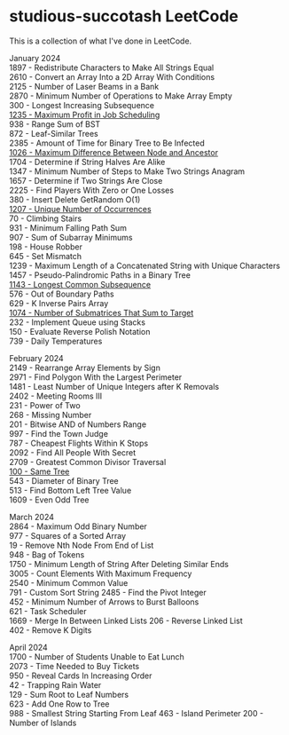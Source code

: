 # studious-succotash LeetCode

This is a collection of what I've done in LeetCode.

January 2024  
1897 - Redistribute Characters to Make All Strings Equal  
2610 - Convert an Array Into a 2D Array With Conditions  
2125 - Number of Laser Beams in a Bank  
2870 - Minimum Number of Operations to Make Array Empty   
300 - Longest Increasing Subsequence  
[1235 - Maximum Profit in Job Scheduling](https://github.com/doongwong2/studious-succotash/blob/main/LeetCode/1235.cpp)  
938 - Range Sum of BST  
872 - Leaf-Similar Trees  
2385 - Amount of Time for Binary Tree to Be Infected  
[1026 - Maximum Difference Between Node and Ancestor](https://github.com/doongwong2/studious-succotash/blob/main/LeetCode/1026.cpp)  
1704 - Determine if String Halves Are Alike  
1347 - Minimum Number of Steps to Make Two Strings Anagram  
1657 - Determine if Two Strings Are Close  
2225 - Find Players With Zero or One Losses  
380 - Insert Delete GetRandom O(1)  
[1207 - Unique Number of Occurrences](https://github.com/doongwong2/studious-succotash/blob/main/LeetCode/1207.cpp)  
70 - Climbing Stairs  
931 - Minimum Falling Path Sum  
907 - Sum of Subarray Minimums  
198 - House Robber  
645 - Set Mismatch  
1239 - Maximum Length of a Concatenated String with Unique Characters  
1457 - Pseudo-Palindromic Paths in a Binary Tree  
[1143 - Longest Common Subsequence](https://github.com/doongwong2/studious-succotash/blob/main/LeetCode/1143.cpp)  
576 - Out of Boundary Paths  
629 - K Inverse Pairs Array  
[1074 - Number of Submatrices That Sum to Target](https://github.com/doongwong2/studious-succotash/blob/main/LeetCode/1074.cpp)  
232 - Implement Queue using Stacks  
150 - Evaluate Reverse Polish Notation  
739 - Daily Temperatures

February 2024  
2149 - Rearrange Array Elements by Sign  
2971 - Find Polygon With the Largest Perimeter  
1481 - Least Number of Unique Integers after K Removals  
2402 - Meeting Rooms III  
231 - Power of Two  
268 - Missing Number  
201 - Bitwise AND of Numbers Range  
997 - Find the Town Judge  
787 - Cheapest Flights Within K Stops  
2092 - Find All People With Secret  
2709 - Greatest Common Divisor Traversal  
[100 - Same Tree](https://github.com/doongwong2/studious-succotash/blob/main/LeetCode/100.cpp)  
543 - Diameter of Binary Tree  
513 - Find Bottom Left Tree Value  
1609 - Even Odd Tree    

March 2024  
2864 - Maximum Odd Binary Number  
977 - Squares of a Sorted Array  
19 - Remove Nth Node From End of List  
948 - Bag of Tokens  
1750 - Minimum Length of String After Deleting Similar Ends  
3005 - Count Elements With Maximum Frequency  
2540 - Minimum Common Value  
791 - Custom Sort String
2485 - Find the Pivot Integer  
452 - Minimum Number of Arrows to Burst Balloons  
621 - Task Scheduler  
1669 - Merge In Between Linked Lists
206 - Reverse Linked List  
402 - Remove K Digits  
  
April 2024  
1700 - Number of Students Unable to Eat Lunch  
2073 - Time Needed to Buy Tickets  
950 - Reveal Cards In Increasing Order  
42 - Trapping Rain Water  
129 - Sum Root to Leaf Numbers  
623 - Add One Row to Tree  
988 - Smallest String Starting From Leaf
463 - Island Perimeter
200 - Number of Islands
